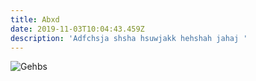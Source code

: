 ```yaml
---
title: Abxd
date: 2019-11-03T10:04:43.459Z
description: 'Adfchsja shsha hsuwjakk hehshah jahaj '
---
```

![Gehbs ](/img/dsc_2375.jpg "Gauauah")
